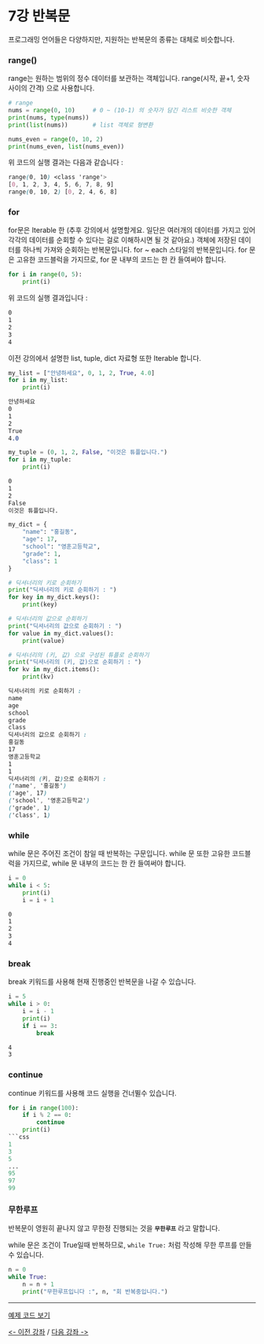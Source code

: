 # 7강 반복문
프로그래밍 언어들은 다양하지만, 지원하는 반복문의 종류는 대체로 비슷합니다.

### range()
range는 원하는 범위의 정수 데이터를 보관하는 객체입니다.
range(시작, 끝+1, 숫자 사이의 간격) 으로 사용합니다.
```python
# range
nums = range(0, 10)     # 0 ~ (10-1) 의 숫자가 담긴 리스트 비슷한 객체
print(nums, type(nums))
print(list(nums))       # list 객체로 형변환

nums_even = range(0, 10, 2)
print(nums_even, list(nums_even))
```
위 코드의 실행 결과는 다음과 같습니다 :
```css
range(0, 10) <class 'range'>
[0, 1, 2, 3, 4, 5, 6, 7, 8, 9]
range(0, 10, 2) [0, 2, 4, 6, 8]
```

### for
for문은  Iterable 한 (추후 강의에서 설명할게요. 일단은 여러개의 데이터를 가지고 있어 각각의 데이터를 순회할 수 있다는 걸로 이해하시면 될 것 같아요.)
객체에 저장된 데이터를 하나씩 가져와 순회하는 반복문입니다. for ~ each 스타일의 반복문입니다.
for 문은 고유한 코드블럭을 가지므로, for 문 내부의 코드는 한 칸 들여써야 합니다.
```python
for i in range(0, 5):
    print(i)
```
위 코드의 실행 결과입니다 :
```css
0
1
2
3
4
```

이전 강의에서 설명한 list, tuple, dict 자료형 또한 Iterable 합니다.
```python
my_list = ["안녕하세요", 0, 1, 2, True, 4.0]
for i in my_list:
    print(i)
```
```css
안녕하세요
0
1
2
True
4.0
```

```python
my_tuple = (0, 1, 2, False, "이것은 튜플입니다.")
for i in my_tuple:
    print(i)
```
```css
0
1
2
False
이것은 튜플입니다.
```
```python
my_dict = {
    "name": "홍길동",
    "age": 17,
    "school": "영훈고등학교",
    "grade": 1,
    "class": 1
}

# 딕셔너리의 키로 순회하기
print("딕셔너리의 키로 순회하기 : ")
for key in my_dict.keys():
    print(key)

# 딕셔너리의 값으로 순회하기
print("딕셔너리의 값으로 순회하기 : ")
for value in my_dict.values():
    print(value)

# 딕셔너리의 (키, 값) 으로 구성된 튜플로 순회하기
print("딕셔너리의 (키, 값)으로 순회하기 : ")
for kv in my_dict.items():
    print(kv)
```
```css
딕셔너리의 키로 순회하기 : 
name
age
school
grade
class
딕셔너리의 값으로 순회하기 : 
홍길동
17
영훈고등학교
1
1
딕셔너리의 (키, 값)으로 순회하기 : 
('name', '홍길동')
('age', 17)
('school', '영훈고등학교')
('grade', 1)
('class', 1)
```

### while
while 문은 주어진 조건이 참일 때 반복하는 구문입니다. while 문 또한 고유한 코드블럭을 가지므로, while 문 내부의 코드는 한 칸 들여써야 합니다.
```python
i = 0
while i < 5:
    print(i)
    i = i + 1
```
```css
0
1
2
3
4
```

### break
break 키워드를 사용해 현재 진행중인 반복문을 나갈 수 있습니다.
```python
i = 5
while i > 0:
    i = i - 1
    print(i)
    if i == 3:
        break
```
```css
4
3
```

### continue
continue 키워드를 사용해 코드 실행을 건너뛸수 있습니다.
```python
for i in range(100):   
    if i % 2 == 0:
        continue
    print(i)
```css
1
3
5
...
95
97
99
```

### 무한루프
반복문이 영원히 끝나지 않고 무한정 진행되는 것을 **`무한루프`** 라고 말합니다.

while 문은 조건이 True일때 반복하므로, `while True:` 처럼 작성해 무한 루프를 만들 수 있습니다.
```python
n = 0
while True:
    n = n + 1
    print("무한루프입니다 :", n, "회 반복중입니다.")
```
***

[예제 코드 보기](../Basics/07-loops/loop.py)

[<- 이전 강좌](../Basics/06-conditions/README.md) /
[다음 강좌 ->](../Basics/README.md)
